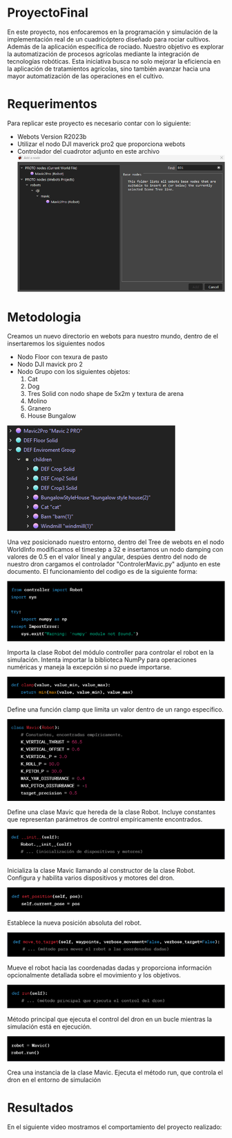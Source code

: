 # ProyectoFinal
En este proyecto, nos enfocaremos en la programación y simulación de la implementación real de un cuadricóptero diseñado para rociar cultivos. Además de la aplicación específica de rociado. Nuestro objetivo es explorar la automatización de procesos agrícolas mediante la integración de tecnologías robóticas. Esta iniciativa busca no solo mejorar la eficiencia en la aplicación de tratamientos agrícolas, sino también avanzar hacia una mayor automatización de las operaciones en el cultivo.

# Requerimentos
Para replicar este proyecto es necesario contar con lo siguiente:
- Webots Version R2023b
- Utilizar el nodo DJI maverick pro2 que proporciona webots
- Controlador del cuadrotor adjunto en este archivo
  ![DJI NODE WEBOTS](https://github.com/Askeladd369/ProyectoFinal/blob/main/Captura%20de%20pantalla%202023-11-27%20171649.png)


# Metodologia
Creamos un nuevo directorio en webots para nuestro mundo, dentro de el insertaremos los siguientes nodos
- Nodo Floor con texura de pasto
- Nodo DJI mavick pro 2
- Nodo Grupo con los siguientes objetos:
    1. Cat
    2. Dog
    3. Tres Solid con nodo shape de 5x2m y textura de arena
    4. Molino
    5. Granero
    6. House Bungalow
       
![Objetos Utilizados](https://github.com/Askeladd369/ProyectoFinal/blob/main/hola2.png)
       
Una vez posicionado nuestro entorno, dentro del Tree de webots en el nodo WorldInfo modificamos el timestep a 32 e insertamos un nodo damping con valores de 0.5 en el valor lineal y angular, despúes dentro del nodo de nuestro dron cargamos el controlador "ControlerMavic.py" adjunto en este documento. El funcionamiento del codigo es de la siguiente forma:

![Importaciones y manejo de dependencias](https://github.com/Askeladd369/ProyectoFinal/blob/main/1.png)

Importa la clase Robot del módulo controller para controlar el robot en la simulación.
Intenta importar la biblioteca NumPy para operaciones numéricas y maneja la excepción si no puede importarse.

![Función de clamp](https://github.com/Askeladd369/ProyectoFinal/blob/main/2.png)

Define una función clamp que limita un valor dentro de un rango específico.

![Clase Mavic que hereda de Robot](https://github.com/Askeladd369/ProyectoFinal/blob/main/3.png)

Define una clase Mavic que hereda de la clase Robot.
Incluye constantes que representan parámetros de control empíricamente encontrados.

![Método init_de la clase Mavics](https://github.com/Askeladd369/ProyectoFinal/blob/main/4.png)

Inicializa la clase Mavic llamando al constructor de la clase Robot.
Configura y habilita varios dispositivos y motores del dron.

![Método set_position de la clase Mavic](https://github.com/Askeladd369/ProyectoFinal/blob/main/5.png)

Establece la nueva posición absoluta del robot.

![Método move_to_target de la clase Mavic](https://github.com/Askeladd369/ProyectoFinal/blob/main/6.png)

Mueve el robot hacia las coordenadas dadas y proporciona información opcionalmente detallada sobre el movimiento y los objetivos.

![Método run de la clase Mavic](https://github.com/Askeladd369/ProyectoFinal/blob/main/7.png)

Método principal que ejecuta el control del dron en un bucle mientras la simulación está en ejecución.

![Bloque principal](https://github.com/Askeladd369/ProyectoFinal/blob/main/8.png)

Crea una instancia de la clase Mavic.
Ejecuta el método run, que controla el dron en el entorno de simulación

# Resultados
En el siguiente video mostramos el comportamiento del proyecto realizado:


